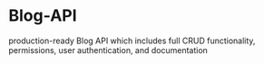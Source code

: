 # Blog-API
production-ready Blog API which includes full CRUD functionality, permissions, user authentication,  and documentation
